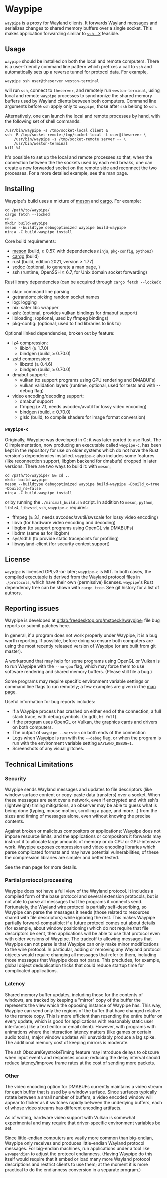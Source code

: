Waypipe
================================================================================

`waypipe` is a proxy for [Wayland][l0] clients. It forwards Wayland messages and
serializes changes to shared memory buffers over a single socket. This makes
application forwarding similar to [`ssh -X`][l1] feasible.

[l0]: https://wayland.freedesktop.org/
[l1]: https://wiki.archlinux.org/title/OpenSSH#X11_forwarding

## Usage

`waypipe` should be installed on both the local and remote computers. There is a
user-friendly command line pattern which prefixes a call to `ssh` and
automatically sets up a reverse tunnel for protocol data. For example,

```
waypipe ssh user@theserver weston-terminal
```

will run `ssh`, connect to `theserver`, and remotely run `weston-terminal`,
using local and remote `waypipe` processes to synchronize the shared memory
buffers used by Wayland clients between both computers. Command line arguments
before `ssh` apply only to `waypipe`; those after `ssh` belong to `ssh`.

Alternatively, one can launch the local and remote processes by hand, with the
following set of shell commands:

```
/usr/bin/waypipe -s /tmp/socket-local client &
ssh -R /tmp/socket-remote:/tmp/socket-local -t user@theserver \
    /usr/bin/waypipe -s /tmp/socket-remote server -- \
    /usr/bin/weston-terminal
kill %1
```

It's possible to set up the local and remote processes so that, when the
connection between the the sockets used by each end breaks, one can create a new
forwarded socket on the remote side and reconnect the two processes. For a more
detailed example, see the man page.

## Installing

Waypipe's build uses a mixture of [meson][i0] and [cargo][i1]. For example:
```
cd /path/to/waypipe/
cargo fetch --locked
cd ..
mkdir build-waypipe
meson --buildtype debugoptimized waypipe build-waypipe
ninja -C build-waypipe install
```

Core build requirements:

- [meson][i0] (build, ≥ 0.57. with dependencies `ninja`, `pkg-config`, `python3`)
- [cargo][i1] (build)
- rust (build, edition 2021, version ≥ 1.77)
- [scdoc][i2] (optional, to generate a man page, )
- ssh (runtime, OpenSSH ≥ 6.7, for Unix domain socket forwarding)

Rust library dependencies (can be acquired through `cargo fetch --locked`):

- clap: command line parsing
- getrandom: picking random socket names
- log: logging
- nix: safer libc wrapper
- ash: (optional, provides vulkan bindings for dmabuf support)
- libloading: (optional, used by ffmpeg bindings)
- pkg-config: (optional, used to find libraries to link to)

Optional linked dependencies, broken out by feature:

- lz4 compression:
  - liblz4 (≥ 1.7.0)
  - bindgen (build, ≥ 0.70.0)
- zstd compression:
  - libzstd (≥ 0.4.6)
  - bindgen (build, ≥ 0.70.0)
- dmabuf support:
  - vulkan (to support programs using GPU rendering and DMABUFs)
  - vulkan validation layers (runtime, optional, used for tests and with --debug flag)
- video encoding/decoding support:
  - dmabuf support
  - ffmpeg (≥ 7.1, needs avcodec/avutil for lossy video encoding)
  - bindgen (build, ≥ 0.70.0)
  - glslc (build, to compile shaders for image format conversion)

[i0]: https://mesonbuild.com/
[i1]: https://doc.rust-lang.org/cargo/
[i2]: https://git.sr.ht/~sircmpwn/scdoc

### `waypipe-c`

Originally, Waypipe was developed in C; it was later ported to use Rust. The
C implementation, now producing an executable called `waypipe-c`, has been kept
in the repository for use on older systems which do not have the Rust version's
dependencies installed. `waypipe-c` also includes some features (like reconnection
support, libgbm backend for dmabufs) dropped in later versions. There are two ways to
build it: with `meson`,
```
cd /path/to/waypipe/ && cd ..
mkdir build-waypipe
meson --buildtype debugoptimized waypipe build-waypipe -Dbuild_c=true -Dbuild_rs=false
ninja -C build-waypipe install
```
or by running the `./minimal_build.sh` script. In addition to `meson`, `python`,
`liblz4`, `libzstd`, `ssh`, `waypipe-c` requires:

- ffmpeg (≥ 3.1, needs avcodec/avutil/swscale for lossy video encoding)
- libva (for hardware video encoding and decoding)
- libgbm (to support programs using OpenGL via DMABUFs)
- libdrm (same as for libgbm)
- sys/sdt.h (to provide static tracepoints for profiling)
- libwayland-client (for security context support)

## License

`waypipe` is licensed GPLv3-or-later; `waypipe-c` is MIT. In both cases, the
compiled executable is derived from the Wayland protocol files in `./protocols`,
which have their own (permissive) licenses. `waypipe`'s Rust dependency tree
can be shown with `cargo tree`. See git history for a list of authors.

## Reporting issues

Waypipe is developed at [gitlab.freedesktop.org/mstoeckl/waypipe][r0]; 
file bug reports or submit patches here.

In general, if a program does not work properly under Waypipe, it is a bug worth
reporting. If possible, before doing so ensure both computers are using the most
recently released version of Waypipe (or are built from git master).

A workaround that may help for some programs using OpenGL or Vulkan is to run
Waypipe with the `--no-gpu` flag, which may force them to use software rendering
and shared memory buffers. (Please still file a bug.)

Some programs may require specific environment variable settings or command line
flags to run remotely; a few examples are given in the [man page][r1].

Useful information for bug reports includes:

- If a Waypipe process has crashed on either end of the connection, a full stack
  trace, with debug symbols. (In gdb, `bt full`).
- If the program uses OpenGL or Vulkan, the graphics cards and drivers on both
  computers.
- The output of `waypipe --version` on both ends of the connection
- Logs when Waypipe is run with the `--debug` flag, or when the program is run
  with the environment variable setting `WAYLAND_DEBUG=1`.
- Screenshots of any visual glitches.

[r0]: https://gitlab.freedesktop.org/mstoeckl/waypipe/
[r1]: https://gitlab.freedesktop.org/mstoeckl/waypipe/-/blob/master/waypipe.scd

## Technical Limitations

### Security

Waypipe sends Wayland messages and updates to file descriptors (like window surface
content or copy-paste data transfers) over a socket. When these messages are
sent over a network, even if encrypted and with ssh's (lightweight) timing mitigations,
an observer may be able to guess what is being done (typing, mouse motion, scrolling
a page, and more...) from the sizes and timing of messages alone, even without
knowing the precise contents.

Against broken or malicious compositors or applications: Waypipe does not impose
resource limits, and the applications or compositors it forwards may instruct it
to allocate large amounts of memory or do CPU or GPU-intensive work. Waypipe exposes
compression and video encoding libraries which parse complicated formats and may
have potential vulnerabilities; of these the compression libraries are simpler
and better tested.

See the man page for more details.

### Partial protocol processing

Waypipe does not have a full view of the Wayland protocol. It includes a
compiled form of the base protocol and several extension protocols, but is not
able to parse all messages that the programs it connects send. Fortunately, the
Wayland wire protocol is partially self-describing, so Waypipe can parse the
messages it needs (those related to resources shared with file descriptors)
while ignoring the rest. This makes Waypipe partially forward-compatible: if a
future protocol comes out about details (for example, about window positioning)
which do not require that file descriptors be sent, then applications will be
able to use that protocol even with older versions of Waypipe. The tradeoff to
allowing messages that Waypipe can not parse is that Waypipe can only make minor
modifications to the wire protocol. In particular, adding or removing any
Wayland protocol objects would require changing all messages that refer to them,
including those messages that Waypipe does not parse. This precludes, for
example, global object deduplication tricks that could reduce startup time for
complicated applications.

### Latency

Shared memory buffer updates, including those for the contents of windows, are
tracked by keeping a "mirror" copy of the buffer the represents the view which
the opposing instance of Waypipe has. This way, Waypipe can send only the
regions of the buffer that have changed relative to the remote copy. This is
more efficient than resending the entire buffer on every update, which is good
for applications with reasonably static user interfaces (like a text editor or
email client). However, with programs with animations where the interaction
latency matters (like games or certain audio tools), major window updates will
unavoidably produce a lag spike. The additional memory cost of keeping mirrors
is moderate.

The ssh ObscureKeystrokeTiming feature may introduce delays to obscure when
input events and responses occur; reducing the delay interval should reduce
latency/improve frame rates at the cost of sending more packets.

### Other

The video encoding option for DMABUFs currently maintains a video stream for
each buffer that is used by a window surface. Since surfaces typically rotate
between a small number of buffers, a video encoded window will appear to flicker
as it switches rapidly between the underlying buffers, each of whose video
streams has different encoding artifacts.

As of writing, hardware video support with Vulkan is somewhat experimental and may
require that driver-specific environment variables be set.

Since little-endian computers are vastly more common than big-endian, Waypipe
only receives and produces little-endian Wayland protocol messages. For
big-endian machines, run applications under a tool like `wswapendian` to adjust
the protocol endianness. (Having Waypipe do this itself would require that it
embed or load many more Wayland protocol descriptions and restrict clients to
use them; at the moment it is more practical to do the endianness conversion
in a separate program.)
